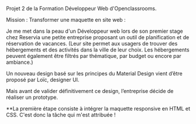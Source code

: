 Projet 2 de la Formation Développeur Web d'Openclassrooms.

Mission : Transformer une maquette en site web :

Je me met dans la peau d'un Développeur web lors de son premier stage chez Reservia une petite entreprise proposant un outil de planification et de réservation de vacances. (Leur site permet aux usagers de trouver des hébergements et des activités dans la ville de leur choix. Les hébergements peuvent également être filtrés par thématique, par budget ou encore par ambiance.)

Un nouveau design basé sur les principes du Material Design vient d’être proposé par Loïc, designer UI.

Mais avant de valider définitivement ce design, l’entreprise décide de réaliser un prototype.

**La première étape consiste à intégrer la maquette responsive en HTML et CSS. C'est donc la tâche qui m'est attribuée !
